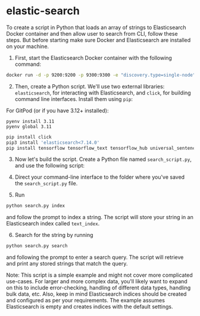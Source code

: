 # elastic-search

To create a script in Python that loads an array of strings to Elasticsearch Docker container and then allow user to search from CLI, follow these steps. But before starting make sure Docker and Elasticsearch are installed on your machine.  

1. First, start the Elasticsearch Docker container with the following command: 

```bash
docker run -d -p 9200:9200 -p 9300:9300 -e "discovery.type=single-node" docker.elastic.co/elasticsearch/elasticsearch:7.13.1
```

2. Then, create a Python script. We'll use two external libraries: `elasticsearch`, for interacting with Elasticsearch, and `click`, for building command line interfaces. Install them using `pip`:

For GitPod (or if you have 3.12+ installed):
```
pyenv install 3.11
pyenv global 3.11
```

```bash
pip install click
pip3 install 'elasticsearch<7.14.0'
pip install tensorflow tensorflow_text tensorflow_hub universal_sentence_encoder
```

3. Now let's build the script. Create a Python file named `search_script.py`, and use the following script:



4. Direct your command-line interface to the folder where you've saved the `search_script.py` file. 

5. Run

```bash
python search.py index
```

and follow the prompt to index a string. The script will store your string in an Elasticsearch index called `text_index`.

6. Search for the string by running

```bash
python search.py search
```

and following the prompt to enter a search query. The script will retrieve and print any stored strings that match the query.

Note: This script is a simple example and might not cover more complicated use-cases. For larger and more complex data, you'll likely want to expand on this to include error-checking, handling of different data types, handling bulk data, etc. Also, keep in mind Elasticsearch indices should be created and configured as per your requirements. The example assumes Elasticsearch is empty and creates indices with the default settings.
